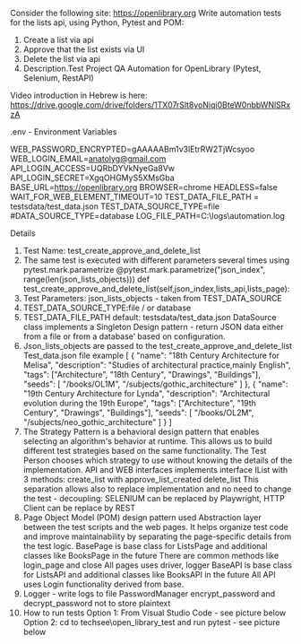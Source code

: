 Consider the following site: https://openlibrary.org
Write automation tests for the  lists api, using Python, Pytest and POM:
1. Create a list via api
2. Approve that the list exists via UI
3. Delete the list via api
4. Description.Test Project QA Automation for OpenLibrary (Pytest, Selenium, RestAPI)

Video introduction in Hebrew is here: https://drive.google.com/drive/folders/1TX07rSlt8yoNiqi0BteW0nbbWNlSRxzA

.env   - Environment Variables

WEB_PASSWORD_ENCRYPTED=gAAAAABm1v3lEtrRW2TjWcsyoo
WEB_LOGIN_EMAIL=anatolyg@gmail.com
API_LOGIN_ACCESS=UQRbDYVkNyeGa8Vw
API_LOGIN_SECRET=XgqOHGMyS5XMsGba
BASE_URL=https://openlibrary.org
BROWSER=chrome
HEADLESS=false
WAIT_FOR_WEB_ELEMENT_TIMEOUT=10
TEST_DATA_FILE_PATH = testsdata/test_data.json
TEST_DATA_SOURCE_TYPE=file
#DATA_SOURCE_TYPE=database
LOG_FILE_PATH=C:\logs\automation.log

Details

1. Test Name: test_create_approve_and_delete_list
2. The same test is executed with different parameters several times using  pytest.mark.parametrize
 @pytest.mark.parametrize("json_index", range(len(json_lists_objects)))
 def test_create_approve_and_delete_list(self,json_index,lists_api,lists_page):
3. Test Parameters: json_lists_objects - taken from TEST_DATA_SOURCE
4. TEST_DATA_SOURCE_TYPE:file / or database
5. TEST_DATA_FILE_PATH default: testsdata/test_data.json
DataSource class implements a Singleton Design pattern - 
return JSON data either from a file or from a database’ based on configuration.
6. Json_lists_objects are passed to the test_create_approve_and_delete_list
Test_data.json file example
[
    {
        "name": "18th Century Architecture for Melisa",
        "description": "Studies of architectural practice,mainly English",
        "tags": ["Architecture", "18th Century", "Drawings", "Buildings"],
        "seeds": [
            "/books/OL1M",
            "/subjects/gothic_architecture"
        ]
    },
    {
        "name": "19th Century Architecture for Lynda",
        "description": "Architectural evolution during the 19th Europe",
        "tags": ["Architecture", "19th Century", "Drawings", "Buildings"],
        "seeds": [
            "/books/OL2M",
            "/subjects/neo_gothic_architecture"
        ]
    }
]
7. The Strategy Pattern is a behavioral design pattern that enables selecting an algorithm's behavior at runtime.
This allows us to build different test strategies based on the same functionality. 
The Test Person chooses which strategy to use without knowing the details of the implementation.
API and WEB interfaces implements interface IList with 3 methods: 
create_list with 
approve_list_created
delete_list
This separation allows also to replace implementation and no need to change the test - decoupling: SELENIUM can be replaced by Playwright, HTTP Client can be  replace by REST 
8. Page Object Model (POM) design pattern used
Abstraction layer between the test scripts and the web pages.
It helps organize test code and improve maintainability by separating the page-specific details from the test logic.
BasePage is base class for ListsPage and additional classes like BooksPage  in the future
There are common methods like login_page and close
All pages uses driver, logger
BaseAPI is base class for ListsAPI and additional classes like BooksAPI in the future
All API uses Login functionality derived from base. 
9. Logger - write logs to file 
PasswordManager encrypt_password and decrypt_password not to store plaintext 
10. How to run tests
Option 1: From Visual Studio Code  - see picture below
Option 2: cd to techsee\open_library_test and run  pytest  - see picture below
